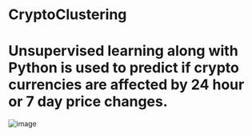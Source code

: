 # CryptoClustering
# Unsupervised learning along with Python is used to predict if crypto currencies are affected by 24 hour or 7 day price changes. 
![image](https://github.com/Npack08/CryptoClustering/assets/120001041/1911082d-5756-4b9b-aa3c-7a24d36f9497)


